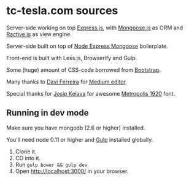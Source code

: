 # tc-tesla.com sources

Server-side working on top [Express.js](http://expressjs.com), with [Mongoose.js](http://mongoosejs.com) as ORM and
[Ractive.js](http://www.ractivejs.org) as view engine.

Server-side built on top of [Node Express Mongoose](https://github.com/madhums/node-express-mongoose) boilerplate.

Front-end is built with Less.js, Browserify and Gulp.

Some (huge) amount of CSS-code borrowed from [Bootstrap](http://getbootstrap.com).

Many thanks to [Davi Ferreira](https://github.com/daviferreira) for [Medium editor](https://github.com/daviferreira/medium-editor).

Special thanks for [Josip Kelava](http://josipkelava.com/) for awesome [Metropolis 1920](http://incredibletypes.com/metropolis-1920/) font.

## Running in dev mode

Make sure you have mongodb (2.6 or higher) installed.

You'll need node 0.11 or higher and [Gulp](https://www.npmjs.com/packages/gulp) installed globally.

1. Clone it.
2. CD into it.
3. Run `gulp bower && gulp dev`.
4. Open [http://localhost:3000/](http://localhost:3000/) in your browser.

